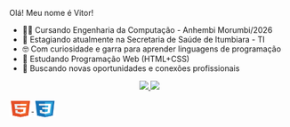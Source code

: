 Olá! Meu nome é Vitor!

- 👨‍🎓 Cursando Engenharia da Computação - Anhembi Morumbi/2026
- 🦾 Estagiando atualmente na Secretaria de Saúde de Itumbiara - TI
- 🤓 Com curiosidade e garra para aprender linguagens de programação
- 📘 Estudando Programação Web (HTML+CSS)
- 🚀 Buscando novas oportunidades e conexões profissionais

<div align="center">
  <a href="https://github.com/vitorbadinelli">
  <img height="150em" src="https://github-readme-stats.vercel.app/api?username=vitorbadinelli&show_icons=true&theme=github_dark&include_all_commits=true&count_private=true"/>
  <img height="150em" src="https://github-readme-stats.vercel.app/api/top-langs/?username=vitorbadinelli&layout=compact&langs_count=7&theme=github_dark"/>
</div>
<div style="display: inline_block"><br>
  <img align="center" alt="Rafa-HTML" height="30" width="40" src="https://raw.githubusercontent.com/devicons/devicon/master/icons/html5/html5-original.svg">
  <img align="center" alt="Rafa-CSS" height="30" width="40" src="https://raw.githubusercontent.com/devicons/devicon/master/icons/css3/css3-original.svg">
</div>
